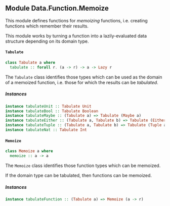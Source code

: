 ## Module Data.Function.Memoize

This module defines functions for _memoizing_ functions, i.e. creating functions which
remember their results.

This module works by turning a function into a lazily-evaluated data structure depending on
its domain type.

#### `Tabulate`

``` purescript
class Tabulate a where
  tabulate :: forall r. (a -> r) -> a -> Lazy r
```

The `Tabulate` class identifies those types which can be used as the domain of
a memoized function, i.e. those for which the results can be _tabulated_.

##### Instances
``` purescript
instance tabulateUnit :: Tabulate Unit
instance tabulateBool :: Tabulate Boolean
instance tabulateMaybe :: (Tabulate a) => Tabulate (Maybe a)
instance tabulateEither :: (Tabulate a, Tabulate b) => Tabulate (Either a b)
instance tabulateTuple :: (Tabulate a, Tabulate b) => Tabulate (Tuple a b)
instance tabulateNat :: Tabulate Int
```

#### `Memoize`

``` purescript
class Memoize a where
  memoize :: a -> a
```

The `Memoize` class identifies those function types which can be memoized.

If the domain type can be tabulated, then functions can be memoized.

##### Instances
``` purescript
instance tabulateFunction :: (Tabulate a) => Memoize (a -> r)
```


